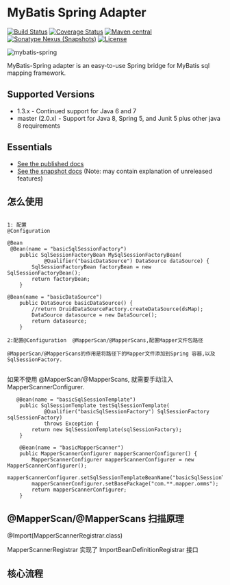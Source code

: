 MyBatis Spring Adapter
======================

[![Build Status](https://travis-ci.org/mybatis/spring.svg?branch=master)](https://travis-ci.org/mybatis/spring)
[![Coverage Status](https://coveralls.io/repos/mybatis/spring/badge.svg?branch=master&service=github)](https://coveralls.io/github/mybatis/spring?branch=master)
[![Maven central](https://maven-badges.herokuapp.com/maven-central/org.mybatis/mybatis-spring/badge.svg)](https://maven-badges.herokuapp.com/maven-central/org.mybatis/mybatis-spring)
[![Sonatype Nexus (Snapshots)](https://img.shields.io/nexus/s/https/oss.sonatype.org/org.mybatis/mybatis-spring.svg)](https://oss.sonatype.org/content/repositories/snapshots/org/mybatis/mybatis-spring/)
[![License](http://img.shields.io/:license-apache-brightgreen.svg)](http://www.apache.org/licenses/LICENSE-2.0.html)

![mybatis-spring](http://mybatis.github.io/images/mybatis-logo.png)

MyBatis-Spring adapter is an easy-to-use Spring bridge for MyBatis sql mapping framework.

Supported Versions
------------------

- 1.3.x - Continued support for Java 6 and 7
- master (2.0.x) - Support for Java 8, Spring 5, and Junit 5 plus other java 8 requirements

Essentials
----------

* [See the published docs](http://mybatis.github.io/spring/)
* [See the snapshot docs](src/site/markdown) (Note: may contain explanation of unreleased features)


怎么使用
------


```

1: 配置
@Configuration

@Bean
 @Bean(name = "basicSqlSessionFactory")
    public SqlSessionFactoryBean MySqlSessionFactoryBean(
            @Qualifier("basicDataSource") DataSource dataSource) {
        SqlSessionFactoryBean factoryBean = new SqlSessionFactoryBean();
        return factoryBean;
    }

@Bean(name = "basicDataSource")
    public DataSource basicDataSource() {
        //return DruidDataSourceFactory.createDataSource(dsMap);
        DataSource datasource = new DataSource();
        return datasource;
    }

2:配置@Configuration  @MapperScan/@MapperScans,配置Mapper文件包路径

@MapperScan/@MapperScans的作用是将路径下的Mapper文件添加到Spring 容器,以及SqlSessionFactory.


```


如果不使用 @MapperScan/@MapperScans, 就需要手动注入 MapperScannerConfigurer.

```
   @Bean(name = "basicSqlSessionTemplate")
    public SqlSessionTemplate testSqlSessionTemplate(
            @Qualifier("basicSqlSessionFactory") SqlSessionFactory sqlSessionFactory)
            throws Exception {
        return new SqlSessionTemplate(sqlSessionFactory);
    }

    @Bean(name = "basicMapperScanner")
    public MapperScannerConfigurer mapperScannerConfigurer() {
        MapperScannerConfigurer mapperScannerConfigurer = new MapperScannerConfigurer();
        mapperScannerConfigurer.setSqlSessionTemplateBeanName("basicSqlSessionTemplate");
        mapperScannerConfigurer.setBasePackage("com.**.mapper.omms");
        return mapperScannerConfigurer;
    }
```


@MapperScan/@MapperScans 扫描原理
------------------------------

@Import(MapperScannerRegistrar.class)

MapperScannerRegistrar 实现了 ImportBeanDefinitionRegistrar 接口


核心流程
------------------------------










